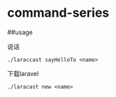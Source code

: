 # command-series

##usage

说话

~~~
./laraccast sayHelloTo <name> 
~~~

下载laravel
~~~
./laracast new <name>
~~~